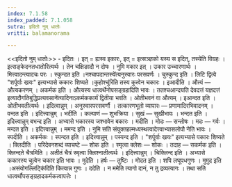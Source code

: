 ```yaml
---
index: 7.1.58
index_padded: 7.1.058
sutra: इदितो नुम् धातोः
vritti: balamanorama

---
```

<<इदितो नुम् धातोः>> - इदितः । इत् = ह्यस्व इकारः, इत् = इत्सञ्ज्ञको यस्य स इदित्, तस्येति विग्रहः । इत्सङ्केदनतधातोरित्यर्थः । तेन चक्षिङादौ न दोषः । नुमि मकार इत् । उकार उच्चारणार्थः । मित्त्वादन्त्यादचः परः । स्कुन्दत इति ।नश्चापदान्तस्ये॑त्यनुस्वारः परसवर्णः । चुस्कुन्द इति । लिटि द्वित्वे "शर्पूर्वाः खयः" इत्यभ्यासे ककारः शिष्यते ।कुहोश्चु॑रिति तस्य कुत्वेन चकारः । इआदीति । औत्यं — औत्यकरणम् । अकर्मक इति । औत्यस्य धात्वर्थेनोपसङ्ग्रहादिति भावः । ततश्चआन्दयति देवदत्तं यज्ञदत्त॑ इत्यादौगतिबुद्धिप्रत्यवसाने॑त्यादिनाऽकर्मककार्यं द्वितीया भवति । ओतीभवनं वा औत्यम् । इआन्दत इति । ओतीभवतीत्यर्थः । इदित्वान्नुम् । अनुस्वारपरसवर्णौ । तत्कारणभूतो व्यापारः —  प्रणामादिरभिवादनम् । वन्दत इति । इदित्त्वान्नुम् । भदीति । कल्याणं — शुभक्रिया । सुखं — सुखीभावः । भन्दत इति । इदित्त्वान्नुम् बभन्द इति । अभ्यासे भकारस्य जश्भावेन बकारः । मदीति । मोदः —  सन्तोषः । मदः — गर्वः । मन्दत इति । इदित्त्वान्नुम् । ममन्द इति । नुमि सति संयुक्तहल्मध्यस्थत्वादेत्त्वाभ्यासलोपौ नेति भावः । स्पदीति । अकर्मकः । स्पन्दत इति । इदित्त्वान्नुम् । पस्पन्द इति । "शर्पूर्वाः खयः" इत्यभ्यासे पकारः शिष्यते । क्लिदीति । परिदेवनशब्दं व्याचष्टे —  शोक इति । स्मृत्वा क्लेशः —  शोकः । तदाह —  सकर्मक इति । क्लिन्दते चैत्रमिति । अतीतं चैत्रं स्मृत्वा क्लिश्नातीत्यर्थः । इदित्त्वान्नुम् । चिक्लिन्द इति । अभ्यासे ककारस्य चुत्वेन चकार इति भावः । मुदेति । हर्षः —  तुष्टिः । मोदत इति । शपि लघूपधगुणः । मुमुद इति ।असंयोगल्लिट्कि॑दिति कित्वान्न गुणः । ददेति । न ममेति त्यागो दानं, न तु द्रव्यत्यागः । तथा सति धात्वर्थौपसङ्ग्रहादकर्मकत्वापत्तेः ।